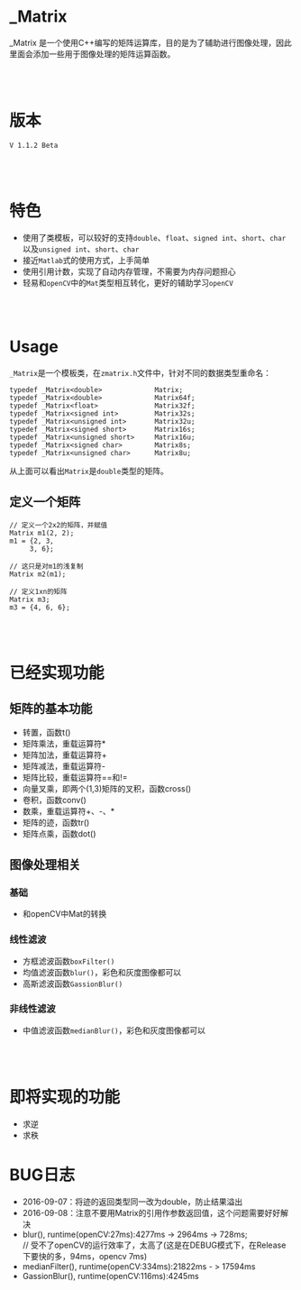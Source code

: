 # _Matrix

_Matrix 是一个使用C++编写的矩阵运算库，目的是为了辅助进行图像处理，因此里面会添加一些用于图像处理的矩阵运算函数。

<br><br>

# 版本
`V 1.1.2 Beta`

<br><br>

# 特色
* 使用了类模板，可以较好的支持`double`、`float`、`signed int`、`short`、`char`以及`unsigned int`、`short`、`char`<br>
* 接近`Matlab`式的使用方式，上手简单<br>
* 使用引用计数，实现了自动内存管理，不需要为内存问题担心<br>
* 轻易和`openCV`中的`Mat`类型相互转化，更好的辅助学习`openCV`

<br><br>

# Usage
`_Matrix`是一个模板类，在`zmatrix.h`文件中，针对不同的数据类型重命名：
```
typedef _Matrix<double>             Matrix;
typedef _Matrix<double>             Matrix64f;
typedef _Matrix<float>              Matrix32f;
typedef _Matrix<signed int>         Matrix32s;
typedef _Matrix<unsigned int>       Matrix32u;
typedef _Matrix<signed short>       Matrix16s;
typedef _Matrix<unsigned short>     Matrix16u;
typedef _Matrix<signed char>        Matrix8s;
typedef _Matrix<unsigned char>      Matrix8u;
```

从上面可以看出`Matrix`是`double`类型的矩阵。

## 定义一个矩阵
```
// 定义一个2x2的矩阵，并赋值
Matrix m1(2, 2);
m1 = {2, 3,
     3, 6};

// 这只是对m1的浅复制
Matrix m2(m1);

// 定义1xn的矩阵
Matrix m3;
m3 = {4, 6, 6};
```

<br><br>

# 已经实现功能

## 矩阵的基本功能
* 转置，函数t()<br>
* 矩阵乘法，重载运算符*<br>
* 矩阵加法，重载运算符+<br>
* 矩阵减法，重载运算符-<br>
* 矩阵比较，重载运算符==和!=<br>
* 向量叉乘，即两个(1,3)矩阵的叉积，函数cross()<br>
* 卷积，函数conv()<br>
* 数乘，重载运算符+、-、*<br>
* 矩阵的迹，函数tr()<br>
* 矩阵点乘，函数dot()<br>

## 图像处理相关
### 基础
* 和openCV中Mat的转换

### 线性滤波
* 方框滤波函数`boxFilter()`
* 均值滤波函数`blur()`，彩色和灰度图像都可以
* 高斯滤波函数`GassionBlur()`

### 非线性滤波
* 中值滤波函数`medianBlur()`，彩色和灰度图像都可以

<br><br>

# 即将实现的功能

* 求逆<br>
* 求秩<br>




# BUG日志

* 2016-09-07：将迹的返回类型同一改为double，防止结果溢出
* 2016-09-08：注意不要用Matrix的引用作参数返回值，这个问题需要好好解决
* blur(), runtime(openCV:27ms):4277ms -> 2964ms -> 728ms;<br>// 受不了openCV的运行效率了，太高了(这是在DEBUG模式下，在Release下要快的多，94ms，opencv 7ms)
* medianFilter(), runtime(openCV:334ms):21822ms - > 17594ms
* GassionBlur(), runtime(openCV:116ms):4245ms